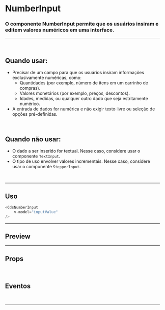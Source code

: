 # NumberInput

### O componente NumberInput permite que os usuários insiram e editem valores numéricos em uma interface.
---
<br>

## Quando usar:
- Precisar de um campo para que os usuários insiram informações exclusivamente numéricas, como:
	- Quantidades (por exemplo, número de itens em um carrinho de compras).
	- Valores monetários (por exemplo, preços, descontos).
	- Idades, medidas, ou qualquer outro dado que seja estritamente numérico.
- A entrada de dados for numérica e não exigir texto livre ou seleção de opções pré-definidas.
<br>

## Quando não usar:
- O dado a ser inserido for textual. Nesse caso, considere usar o componente `TextInput`.
- O tipo de uso envolver valores incrementais. Nesse caso, considere usar o componente `StepperInput`.

<br>

---

## Uso

```js
<CdsNumberInput
	v-model="inputValue"
/>
```

---

## Preview

<PreviewBuilder
	:args
	:component="CdsNumberInput"
	:events
/>

---

## Props

<APITable
	name="CdsNumberInput"
	section="props"
/>
<br>

## Eventos

<APITable
	name="CdsNumberInput"
	section="events"
/>
<br>

---


<script setup>
import { ref } from 'vue';
import CdsNumberInput from '@/components/NumberInput.vue';

const events = [
	'update:modelValue',
	'update:unmaskedValue',
	'change',
	'focus',
	'blur',
];

const args = ref({
	money: true,
	label: 'Valor',
	mobile: false,
	disabled: false,
	required: false,
	fluid: false,
	floatingLabel: false,
	lazy: false,
	errorMessage: 'Campo obrigatório',
	state: 'default',
	placeholder: 'Digite algo...',
	mask: null,
	tooltip: '',
	tooltipIcon: 'info-outline',
	linkText: '',
	linkUrl: '',
	supportingText: 'supportingText',
	supportLink: '',
	supportLinkUrl: '',
});
</script>

